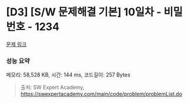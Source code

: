 # [D3] [S/W 문제해결 기본] 10일차 - 비밀번호 - 1234 

[문제 링크](https://swexpertacademy.com/main/code/problem/problemDetail.do?contestProbId=AV14_DEKAJcCFAYD) 

### 성능 요약

메모리: 58,528 KB, 시간: 144 ms, 코드길이: 257 Bytes



> 출처: SW Expert Academy, https://swexpertacademy.com/main/code/problem/problemList.do